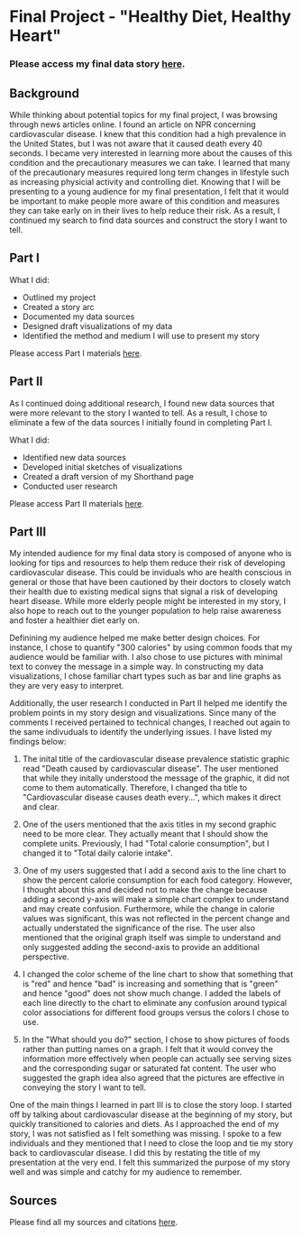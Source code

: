 # Final Project - "Healthy Diet, Healthy Heart"

### Please access my final data story [here](https://preview.shorthand.com/uC6eBRpQWEdTaCO0).

## Background
While thinking about potential topics for my final project, I was browsing through news articles online. I found an article on NPR concerning cardiovascular disease. I knew that this condition had a high prevalence in the United States, but I was not aware that it caused death every 40 seconds. I became very interested in learning more about the causes of this condition and the precautionary measures we can take. I learned that many of the precautionary measures required long term changes in lifestyle such as increasing physicial activity and controlling diet. Knowing that I will be presenting to a young audience for my final presentation, I felt that it would be important to make people more aware of this condition and measures they can take early on in their lives to help reduce their risk. As a result, I continued my search to find data sources and construct the story I want to tell. 

## Part I 
What I did: 
- Outlined my project
- Created a story arc
- Documented my data sources
- Designed draft visualizations of my data
- Identified the method and medium I will use to present my story

Please access Part I materials [here](https://ashitasai.github.io/portfolio/final_project_Ashita.html).

## Part II
As I continued doing additional research, I found new data sources that were more relevant to the story I wanted to tell. As a result, I chose to eliminate a few of the data sources I initially found in completing Part I. 

What I did: 
- Identified new data sources
- Developed initial sketches of visualizations
- Created a draft version of my Shorthand page
- Conducted user research

Please access Part II materials [here](https://ashitasai.github.io/portfolio/final_project_Ashita_pt2.html).

## Part III
My intended audience for my final data story is composed of anyone who is looking for tips and resources to help them reduce their risk of developing cardiovascular disease. This could be inviduals who are health conscious in general or those that have been cautioned by their doctors to closely watch their health due to existing medical signs that signal a risk of developing heart disease. While more elderly people might be interested in my story, I also hope to reach out to the younger population to help raise awareness and foster a healthier diet early on.

Definining my audience helped me make better design choices. For instance, I chose to quantify "300 calories" by using common foods that my audience would be familiar with. I also chose to use pictures with minimal text to convey the message in a simple way. In constructing my data visualizations, I chose familiar chart types such as bar and line graphs as they are very easy to interpret. 

Additionally, the user research I conducted in Part II helped me identify the problem points in my story design and visualizations. Since many of the comments I received pertained to technical changes, I reached out again to the same indivuduals to identify the underlying issues. I have listed my findings below: 

1) The inital title of the cardiovascular disease prevalence statistic graphic read "Death caused by cardiovascular disease". The user mentioned that while they initally understood the message of the graphic, it did not come to them automatically. Therefore, I changed tha title to "Cardiovascular disease causes death every...", which makes it direct and clear. 

2) One of the users mentioned that the axis titles in my second graphic need to be more clear. They actually meant that I should show the complete units. Previously, I had "Total calorie consumption", but I changed it to "Total daily calorie intake". 

3) One of my users suggested that I add a second axis to the line chart to show the percent calorie consumption for each food category. However, I thought about this and decided not to make the change because adding a second y-axis will make a simple chart complex to understand and may create confusion. Furthermore, while the change in calorie values was significant, this was not reflected in the percent change and actually understated the significance of the rise. The user also mentioned that the original graph itself was simple to understand and only suggested adding the second-axis to provide an additional perspective. 

4) I changed the color scheme of the line chart to show that something that is "red" and hence "bad" is increasing and something that is "green" and hence "good" does not show much change. I added the labels of each line directly to the chart to eliminate any confusion around typical color associations for different food groups versus the colors I chose to use. 

5) In the "What should you do?" section, I chose to show pictures of foods rather than putting names on a graph. I felt that it would convey the information more effectively when people can actually see serving sizes and the corresponding sugar or saturated fat content. The user who suggested the graph idea also agreed that the pictures are effective in conveying the story I want to tell. 

One of the main things I learned in part III is to close the story loop. I started off by talking about cardiovascular disease at the beginning of my story, but quickly transitioned to calories and diets. As I approached the end of my story, I was not satisfied as I felt something was missing. I spoke to a few individuals and they mentioned that I need to close the loop and tie my story back to cardiovascular disease. I did this by restating the title of my presentation at the very end. I felt this summarized the purpose of my story well and was simple and catchy for my audience to remember. 

## Sources
Please find all my sources and citations [here](https://ashitasai.github.io/portfolio/final_project_sources.html).










